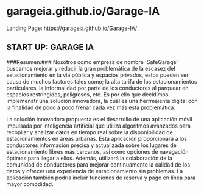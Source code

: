# garageia.github.io/Garage-IA
Landing Page: https://garageia.github.io/Garage-IA/

## START UP: GARAGE IA ##
###Resumen:###
Nosotros como empresa de nombre 'SafeGarage' buscamos mejorar y reducir la gran problemática de la escasez del estacionamiento en la vía pública y espacios privados, estos pueden ser causa de muchos factores tales como; la alta tarifa de los estacionamientos particulares, la informalidad por parte de los conductores al parquear en espacios restringidos, peligrosos, etc. Es por ello que decidimos implemenatr una solución innovadora, la cuál es una herrmaienta digital con la finalidad de poco a poco frenar cada vez más esta problemática.

La solución innovadora propuesta es el desarrollo de una aplicación móvil impulsada por inteligencia artificial que utiliza algoritmos avanzados para recopilar y analizar datos en tiempo real sobre la disponibilidad de estacionamientos en áreas urbanas. Esta aplicación proporcionará a los conductores información precisa y actualizada sobre los lugares de estacionamiento libres más cercanos, así como opciones de navegación óptimas para llegar a ellos. Además, utilizará la colaboración de la comunidad de conductores para mejorar continuamente la calidad de los datos y ofrecer una experiencia de estacionamiento sin problemas. La aplicación también podría incluir funciones de reserva y pago en línea para mayor comodidad. 

 

